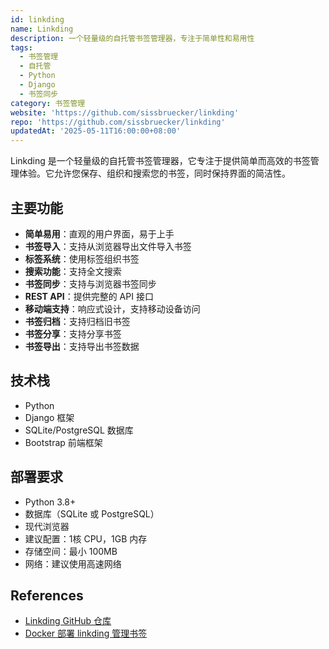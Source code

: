 ```yaml
---
id: linkding
name: Linkding
description: 一个轻量级的自托管书签管理器，专注于简单性和易用性
tags:
  - 书签管理
  - 自托管
  - Python
  - Django
  - 书签同步
category: 书签管理
website: 'https://github.com/sissbruecker/linkding'
repo: 'https://github.com/sissbruecker/linkding'
updatedAt: '2025-05-11T16:00:00+08:00'
---
```


Linkding 是一个轻量级的自托管书签管理器，它专注于提供简单而高效的书签管理体验。它允许您保存、组织和搜索您的书签，同时保持界面的简洁性。

## 主要功能

- **简单易用**：直观的用户界面，易于上手
- **书签导入**：支持从浏览器导出文件导入书签
- **标签系统**：使用标签组织书签
- **搜索功能**：支持全文搜索
- **书签同步**：支持与浏览器书签同步
- **REST API**：提供完整的 API 接口
- **移动端支持**：响应式设计，支持移动设备访问
- **书签归档**：支持归档旧书签
- **书签分享**：支持分享书签
- **书签导出**：支持导出书签数据

## 技术栈

- Python
- Django 框架
- SQLite/PostgreSQL 数据库
- Bootstrap 前端框架

## 部署要求

- Python 3.8+
- 数据库（SQLite 或 PostgreSQL）
- 现代浏览器
- 建议配置：1核 CPU，1GB 内存
- 存储空间：最小 100MB
- 网络：建议使用高速网络

## References
- [Linkding GitHub 仓库](https://github.com/sissbruecker/linkding) 
- [Docker 部署 linkding 管理书签](https://catcat.blog/docker-install-linkding.html)
